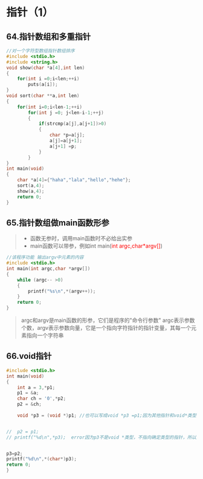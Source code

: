 # 指针（1）

## 64.指针数组和多重指针
```c
//对一个字符型数组指针数组排序
#include <stdio.h>
#include <string.h>
void show(char *a[4],int len)
{
	for(int i =0;i<len;++i)
		puts(a[i]);
}
void sort(char **a,int len)
{
	for(int i=0;i<len-1;++i)
		for(int j =0; j<len-i-1;++j)
		{
			if(strcmp(a[j],a[j+1])>0)
			{
				char *p=a[j];
				a[j]=a[j+1];
				a[j+1] =p;
			}
		}
}
int main(void)
{
	char *a[4]={"haha","lala","hello","hehe"};
	sort(a,4);
	show(a,4);
	return 0;
}
```


## 65.指针数组做main函数形参
> - 函数无参时，调用main函数时不必给出实参
> - main函数可以带参，例如int main(<span style="color:red">int argc,char*argv[]</span>)


```c
//该程序功能 输出argv中元素的内容
#include <stdio.h>
int main(int argc,char *argv[])
{
	while (argc-- >0)
	{
		printf("%s\n",*(argv++));
	}
	return 0;
}
```


> argc和argv是main函数的形参，它们是程序的"命令行参数"
> argc表示参数个数，argv表示参数向量，它是一个指向字符指针的指针变量，其每一个元素指向一个字符串


## 66.void指针
```c
#include <stdio.h>
int main(void)
{
	int a = 3,*p1;
	p1 = &a;
	char ch = '0',*p2;
	p2 = &ch;
	
	void *p3 = (void *)p1; //也可以写成void *p3 =p1;因为其他指针和void*类型的指针发生相互赋值时。会进行隐式数据类型转换


//	p2 = p1;
// printf("%d\n",*p3);  error因为p3不是void *类型，不指向确定类型的指针，所以无法通过*p3来访问变量a


p3=p2;
printf("%d\n",*(char*)p3);
return 0;
}
```




